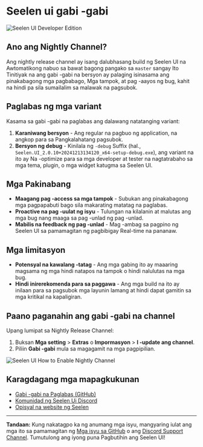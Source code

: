 # Seelen ui gabi -gabi

![Seelen UI Developer Edition](https://github.com/user-attachments/assets/76634b49-7b09-4ef2-9643-e93542309f5d)

## Ano ang Nightly Channel?

Ang nightly release channel ay isang dalubhasang build ng Seelen UI na
Awtomatikong nabuo sa bawat bagong pangako sa `master` sangay Ito Tinitiyak na
ang gabi -gabi na bersyon ay palaging isinasama ang pinakabagong mga pagbabago,
Mga tampok, at pag -aayos ng bug, kahit na hindi pa sila sumailalim sa malawak
na pagsubok.

## Paglabas ng mga variant

Kasama sa gabi -gabi na paglabas ang dalawang natatanging variant:

1. **Karaniwang bersyon** - Ang regular na pagbuo ng application, na angkop para
   sa Pangkalahatang pagsubok.
2. **Bersyon ng debug** - Kinilala ng `-debug` Suffix (hal.,
   `Seelen.UI_2.0.10+20241213134120_x64-setup-debug.exe`), ang variant na ito ay
   Na -optimize para sa mga developer at tester na nagtatrabaho sa mga tema,
   plugin, o mga widget katugma sa Seelen UI.

## Mga Pakinabang

- **Maagang pag -access sa mga tampok** - Subukan ang pinakabagong mga
  pagpapabuti bago sila makarating matatag na paglabas.
- **Proactive na pag -uulat ng isyu** - Tulungan na kilalanin at malutas ang mga
  bug nang maaga sa pag -unlad ng pag -unlad.
- **Mabilis na feedback ng pag -unlad** - Mag -ambag sa pagpino ng Seelen UI sa
  pamamagitan ng pagbibigay Real-time na pananaw.

## Mga limitasyon

- **Potensyal na kawalang -tatag** - Ang mga gabing ito ay maaaring magsama ng
  mga hindi natapos na tampok o hindi nalulutas na mga bug.
- **Hindi inirerekomenda para sa paggawa** - Ang mga build na ito ay inilaan
  para sa pagsubok mga layunin lamang at hindi dapat gamitin sa mga kritikal na
  kapaligiran.

## Paano paganahin ang gabi -gabi na channel

Upang lumipat sa Nightly Release Channel:

1. Buksan **Mga setting** > **Extras** o **Impormasyon** > **I -update ang
   channel**.
2. Piliin **Gabi -gabi** mula sa magagamit na mga pagpipilian.

![Seelen UI How to Enable Nightly Channel](https://github.com/user-attachments/assets/ae88aeac-98cc-4424-a9e7-fb59740b694e)

## Karagdagang mga mapagkukunan

- [Gabi -gabi na Paglabas (GitHub)](https://github.com/eythaann/Seelen-UI/releases/tag/nightly)
- [Komunidad ng Seelen Ui Discord](https://discord.gg/ABfASx5ZAJ)
- [Opisyal na website ng Seelen](https://seelen.io)

---

**Tandaan:** Kung nakatagpo ka ng anumang mga isyu, mangyaring iulat ang mga ito
sa pamamagitan ng
[Mga isyu sa GitHub](https://github.com/eythaann/Seelen-UI/issues) o ang
[Discord Support Channel](https://discord.gg/ABfASx5ZAJ). Tumutulong ang iyong
puna Pagbutihin ang Seelen UI!
